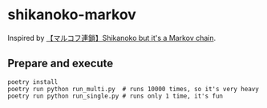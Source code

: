 # shikanoko-markov

Inspired by [【マルコフ連鎖】Shikanoko but it's a Markov chain](https://www.youtube.com/watch?v=Xkq13ZthmA0).

## Prepare and execute

```shell
poetry install
poetry run python run_multi.py  # runs 10000 times, so it's very heavy
poetry run python run_single.py # runs only 1 time, it's fun
```
